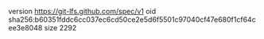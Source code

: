 version https://git-lfs.github.com/spec/v1
oid sha256:b60351fddc6cc037ec6cd50ce2e5d6f5501c97040cf47e680f1cf64cee3e8048
size 2292
